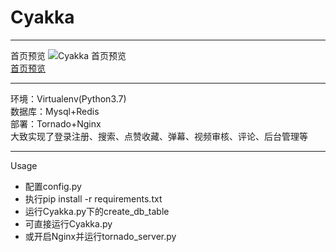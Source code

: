 # Cyakka
- - -
首页预览
![Cyakka 首页预览](https://cdn.img.wenhairu.com/images/2020/02/15/muwnq.png)  
[首页预览](https://cdn.img.wenhairu.com/images/2020/02/15/muwnq.png)  
- - -
环境：Virtualenv(Python3.7)  
数据库：Mysql+Redis  
部署：Tornado+Nginx  
大致实现了登录注册、搜索、点赞收藏、弹幕、视频审核、评论、后台管理等
- - -
Usage
* 配置config.py
* 执行pip install -r requirements.txt
* 运行Cyakka.py下的create_db_table
* 可直接运行Cyakka.py
* 或开启Nginx并运行tornado_server.py
